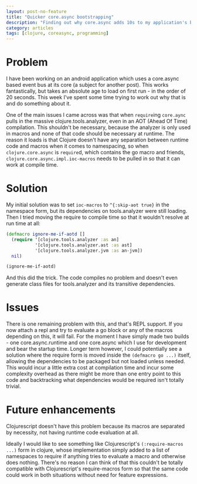 ```yaml
---
layout: post-no-feature
title: "Quicker core.async bootstrapping"
description: "Finding out why core.async adds 10s to my application's bootstrap time and how to remedy it"
category: articles
tags: [clojure, coreasync, programming]
---
```


# Problem
I have been working on an android application which uses a core.async based event bus at its core (a subject for another post). This works fantastically, but takes an absolute age to load on first run - in the order of 20 seconds. This week I've spent some time trying to work out why that is and do something about it.

One of the main issues I came across was that when `require`ing `core.aync` pulls in the massive clojure.tools.analyzer, even in an AOT (Ahead Of Time) compilation. This shouldn't be necessary, because the analyzer is only used in macros and none of that code should be necessary at runtime. The reason it loads is that Clojure doesn't have any separation between runtime code and macros when it comes to namespacing, so when `clojure.core.async` is `require`d, which contains the go macro and friends, `clojure.core.async.impl.ioc-macros` needs to be pulled in so that it can work at compile time.

# Solution
My initial solution was to set `ioc-macros` to `^{:skip-aot true}` in the namespace form, but its dependencies on tools.analyzer were still loading. Then I tried moving the require to compile time so that it wouldn't resolve at run time at all:

```clojure
(defmacro ignore-me-if-aotd [] 
  (require '[clojure.tools.analyzer :as an]
           '[clojure.tools.analyzer.ast :as ast]
           '[clojure.tools.analyzer.jvm :as an-jvm])
  nil)

(ignore-me-if-aotd)
```

And this did the trick. The code compiles no problem and doesn't even generate class files for tools.analyzer and its transitive dependencies.

# Issues

There is one remaining problem with this, and that's REPL support. If you now attach a repl and try to evaluate a go block or any of the macros depending on this, it will fail. For the moment I have simply made two builds - one core.async.runtime and one core.async which I use for development and bear the startup time. Longer term however, I could potentially see a solution where the require form is moved inside the `(defmacro go ...)` itself, allowing the dependencies to be packaged but not loaded unless needed. This would incur a little extra cost at compilation time and incur some complexity overhead as there might be more than one entry point to this code and backtracking what dependencies would be required isn't totally trivial.

# Future enhancements

Clojurescript doesn't have this problem because its macros are separated by necessity, not having runtime code evaluation at all.

Ideally I would like to see something like Clojurescript's `(:require-macros ...)` form in clojure, whose implementation simply added to a list of namespaces to require if anything tries to evaluate a macro and otherwise does nothing. There's no reason I can think of that this couldn't be totally compatible with Clojurescript's require-macros form so that the same code could work in both situations without need for feature expressions.
